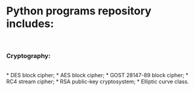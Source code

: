 <h1>Python programs repository includes:</h1><br>
<h3>Cryptography:</h3><br>
* DES block cipher;
* AES block cipher;
* GOST 28147-89 block cipher;
* RC4 stream cipher;
* RSA public-key cryptosystem;
* Elliptic curve class.
